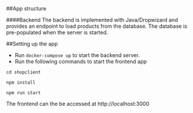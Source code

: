 ##App structure

####Backend
The backend is implemented with Java/Dropwizard and provides an endpoint to load products from the database.
The database is pre-populated when the server is started.

##Setting up the app
- Run `docker-compose up` to start the backend server.
- Run the following commands to start the frontend app

````
cd shopclient
````

````
npm install
````

````
npm run start
````

The frontend can the be accessed at http://localhost:3000
